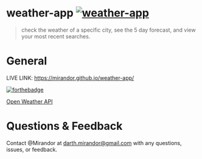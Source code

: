# weather-app [![weather-app](https://img.shields.io/badge/GitHub-Mirandor-black?logo=github&style=flat-square)](https://github.com/Mirandor/weather-app)

> check the weather of a specific city, see the 5 day forecast, and view your most recent searches.

# General

LIVE LINK: https://mirandor.github.io/weather-app/

[![forthebadge](https://forthebadge.com/images/badges/made-with-javascript.svg)](https://forthebadge.com)

[Open Weather API](https://openweathermap.org/api)

# Questions & Feedback

Contact @Mirandor at <darth.mirandor@gmail.com> with any questions, issues, or feedback.